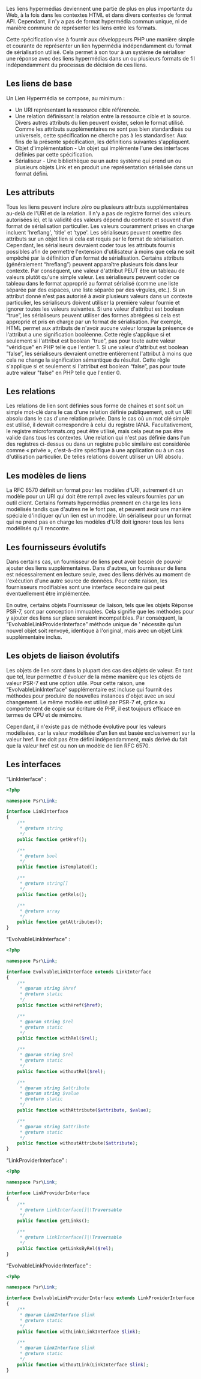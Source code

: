 Les liens hypermédias deviennent une partie de plus en plus importante du Web, à la fois dans les contextes HTML et dans divers contextes de format API. Cependant, il n'y a pas de format hypermédia commun unique, ni de manière commune de représenter les liens entre les formats.

Cette spécification vise à fournir aux développeurs PHP une manière simple et courante de représenter un lien hypermédia indépendamment du format de sérialisation utilisé. Cela permet à son tour à un système de sérialiser une réponse avec des liens hypermédias dans un ou plusieurs formats de fil indépendamment du processus de décision de ces liens.

## Les liens de base

Un Lien Hypermédia se compose, au minimum :

- Un URI représentant la ressource cible référencée.
- Une relation définissant la relation entre la ressource cible et la source. Divers autres attributs du lien peuvent exister, selon le format utilisé. Comme les attributs supplémentaires ne sont pas bien standardisés ou universels, cette spécification ne cherche pas à les standardiser. Aux fins de la présente spécification, les définitions suivantes s'appliquent.
- Objet d'implémentation - Un objet qui implémente l'une des interfaces définies par cette spécification.
- Sérialiseur - Une bibliothèque ou un autre système qui prend un ou plusieurs objets Link et en produit une représentation sérialisée dans un format défini.

## Les attributs

Tous les liens peuvent inclure zéro ou plusieurs attributs supplémentaires au-delà de l'URI et de la relation. Il n'y a pas de registre formel des valeurs autorisées ici, et la validité des valeurs dépend du contexte et souvent d'un format de sérialisation particulier. Les valeurs couramment prises en charge incluent 'hreflang', 'title' et 'type'. Les sérialiseurs peuvent omettre des attributs sur un objet lien si cela est requis par le format de sérialisation. Cependant, les sérialiseurs devraient coder tous les attributs fournis possibles afin de permettre l'extension d'utilisateur à moins que cela ne soit empêché par la définition d'un format de sérialisation. Certains attributs (généralement “hreflang”) peuvent apparaître plusieurs fois dans leur contexte. Par conséquent, une valeur d'attribut PEUT être un tableau de valeurs plutôt qu'une simple valeur. Les sérialiseurs peuvent coder ce tableau dans le format approprié au format sérialisé (comme une liste séparée par des espaces, une liste séparée par des virgules, etc.). Si un attribut donné n'est pas autorisé à avoir plusieurs valeurs dans un contexte particulier, les sérialiseurs doivent utiliser la première valeur fournie et ignorer toutes les valeurs suivantes. Si une valeur d'attribut est boolean “true”, les sérialiseurs peuvent utiliser des formes abrégées si cela est approprié et pris en charge par un format de sérialisation. Par exemple, HTML permet aux attributs de n'avoir aucune valeur lorsque la présence de l'attribut a une signification booléenne. Cette règle s'applique si et seulement si l'attribut est boolean “true”, pas pour toute autre valeur "véridique" en PHP telle que l'entier 1. Si une valeur d'attribut est boolean “false”, les sérialiseurs devraient omettre entièrement l'attribut à moins que cela ne change la signification sémantique du résultat. Cette règle s'applique si et seulement si l'attribut est boolean “false”, pas pour toute autre valeur "false" en PHP telle que l'entier 0.

## Les relations

Les relations de lien sont définies sous forme de chaînes et sont soit un simple mot-clé dans le cas d'une relation définie publiquement, soit un URI absolu dans le cas d'une relation privée. Dans le cas où un mot clé simple est utilisé, il devrait correspondre à celui du registre IANA. Facultativement, le registre microformats.org peut être utilisé, mais cela peut ne pas être valide dans tous les contextes. Une relation qui n'est pas définie dans l'un des registres ci-dessus ou dans un registre public similaire est considérée comme « privée », c'est-à-dire spécifique à une application ou à un cas d'utilisation particulier. De telles relations doivent utiliser un URI absolu.

## Les modèles de liens

La RFC 6570 définit un format pour les modèles d'URI, autrement dit un modèle pour un URI qui doit être rempli avec les valeurs fournies par un outil client. Certains formats hypermédias prennent en charge les liens modélisés tandis que d'autres ne le font pas, et peuvent avoir une manière spéciale d'indiquer qu'un lien est un modèle. Un sérialiseur pour un format qui ne prend pas en charge les modèles d'URI doit ignorer tous les liens modélisés qu'il rencontre.

## Les fournisseurs évolutifs

Dans certains cas, un fournisseur de liens peut avoir besoin de pouvoir ajouter des liens supplémentaires. Dans d'autres, un fournisseur de liens est nécessairement en lecture seule, avec des liens dérivés au moment de l'exécution d'une autre source de données. Pour cette raison, les fournisseurs modifiables sont une interface secondaire qui peut éventuellement être implémentée.

En outre, certains objets Fournisseur de liaison, tels que les objets Réponse PSR-7, sont par conception immuables. Cela signifie que les méthodes pour y ajouter des liens sur place seraient incompatibles. Par conséquent, la “EvolvableLinkProviderInterface” méthode unique de ' nécessite qu'un nouvel objet soit renvoyé, identique à l'original, mais avec un objet Link supplémentaire inclus.

## Les objets de liaison évolutifs

Les objets de lien sont dans la plupart des cas des objets de valeur. En tant que tel, leur permettre d'évoluer de la même manière que les objets de valeur PSR-7 est une option utile. Pour cette raison, une “EvolvableLinkInterface” supplémentaire est incluse qui fournit des méthodes pour produire de nouvelles instances d'objet avec un seul changement. Le même modèle est utilisé par PSR-7 et, grâce au comportement de copie sur écriture de PHP, il est toujours efficace en termes de CPU et de mémoire.

Cependant, il n'existe pas de méthode évolutive pour les valeurs modélisées, car la valeur modélisée d'un lien est basée exclusivement sur la valeur href. Il ne doit pas  être défini indépendamment, mais dérivé du fait que la valeur href est ou non un modèle de lien RFC 6570.

## Les interfaces

“LinkInterface” :

```php
<?php

namespace Psr\Link;

interface LinkInterface
{
    /**
     * @return string
     */
    public function getHref();

    /**
     * @return bool
     */
    public function isTemplated();

    /**
     * @return string[]
     */
    public function getRels();

    /**
     * @return array
     */
    public function getAttributes();
}
```

“EvolvableLinkInterface” :

```php
<?php

namespace Psr\Link;

interface EvolvableLinkInterface extends LinkInterface
{
    /**
     * @param string $href
     * @return static
     */
    public function withHref($href);

    /**
     * @param string $rel
     * @return static
     */
    public function withRel($rel);

    /**
     * @param string $rel
     * @return static
     */
    public function withoutRel($rel);

    /**
     * @param string $attribute
     * @param string $value
     * @return static
     */
    public function withAttribute($attribute, $value);

    /**
     * @param string $attribute
     * @return static
     */
    public function withoutAttribute($attribute);
}
```

“LinkProviderInterface” :

```php
<?php

namespace Psr\Link;

interface LinkProviderInterface
{
    /**
     * @return LinkInterface[]|\Traversable
     */
    public function getLinks();

    /**
     * @return LinkInterface[]|\Traversable
     */
    public function getLinksByRel($rel);
}
```

“EvolvableLinkProviderInterface” :

```php
<?php

namespace Psr\Link;

interface EvolvableLinkProviderInterface extends LinkProviderInterface
{
    /**
     * @param LinkInterface $link
     * @return static
     */
    public function withLink(LinkInterface $link);

    /**
     * @param LinkInterface $link
     * @return static
     */
    public function withoutLink(LinkInterface $link);
}
```